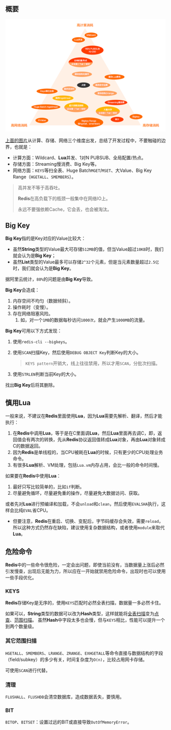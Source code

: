 ## 概要

![](../images/8/redis_boundary.png)

[上面的图片](https://developer.aliyun.com/article/783820)从计算、存储、网络三个维度出发，总结了开发过程中，不要触碰的边界，也就是：

- 计算方面：Wildcard、**Lua**并发、1对N PUBSUB、全局配置/热点。
- 存储方面：Streaming慢消费、Big Key等。
- 网络方面：`KEYS`等扫全表、Huge Batch`MGET`/`MSET`、大Value、Big Key Range（`HGETALL`、`SMEMBERS`）。

> 高并发不等于高吞吐。
>
> **Redis**在高负载下的瓶颈一般集中在网络IO上。
>
> 永远不要强依赖Cache，它会丢，也会被淘汰。



## Big Key

**Big Key**指的是Key对应的Value比较大：

- 虽然**String**类型的Value最大可存储`512MB`的值，但当Value超过`10KB`时，我们就会认为是**Big Key**；
- 虽然**List**类型的Value最多可以存储`2^32`个元素，但是当元素数量超过`2.5亿`时，我们就会认为是**Big Key**。

据阿里云统计，`80%`的问题是由**Big Key**导致。

**Big Key**会造成：

1. 内存空间不均匀（数据倾斜）。
2. 操作耗时（变慢）。
3. 存在网络阻塞风险。
    1. 如，对一个`1MB`的数据每秒访问`1000次`，就会产生`1000MB`的流量。

**Big Key**可用以下方式发现：

1. 使用`redis-cli --bigkeys`。

2. 使用`SCAN`扫描Key，然后使用`DEBUG OBJECT Key`判断Key的大小。

   > `KEYS pattern`开销大，线上往往禁用，所以才用`SCAN`，分批次扫描。

3. 使用`STRLEN`判断当前Key的大小。

找出**Big Key**后将其删除。



## 慎用Lua

一般来说，不建议在**Redis**里面使用**Lua**，因为**Lua**需要先解析、翻译，然后才能执行：

1. 在**Redis**中调用**Lua**，等于是在C里面调**Lua**，然后**Lua**里面再去调C，即，返回值会有两次的转换，先从**Redis**协议返回值转成**Lua**对象，再由**Lua**对象转成C的数据返回。
2. 因为**Redis**是单线程的，当CPU被耗在**Lua**的时候，只有更少的CPU处理业务命令。
3. 有很多**Lua**解析、VM处理，包括`Lua.vm`内存占用，会比一般的命令时间慢。

如果要在**Redis**中使用**Lua**：
1. 最好只写比较简单的，比如`if`判断。
2. 尽量避免循环，尽量避免重的操作，尽量避免大数据访问、获取。

或者先对**Lua**进行预编译和加载，不会`unload`和`clean`，然后使用`EVALSHA`执行，这样会比纯`EVAL`省CPU。
- 但要注意，**Redis**在重启、切换、变配后，字节码缓存会失效，需要`reload`，所以这种方式仍然存在缺陷，建议使用复杂数据结构，或者使用`module`来取代**Lua**。



## 危险命令

**Redis**中的一些命令很危险，一定会出问题，即使当前没有，当数据量上涨后必然引发慢查，出现后无能为力，所以应在一开始就禁用危险命令，出现时也可以使用一些手段优化。

### KEYS

**Redis**存储Key是无序的，使用`KEYS`匹配时必然全表扫描，数据量一多必然卡住。 

如果可以，**String**类型的数据可以改为**Hash**类型，这样就能将<u>全表扫描</u>变为<u>点查</u>、<u>范围扫描</u>。 虽然**Hash**中字段太多也会慢，但与`KEYS`相比，性能可以提升一个到两个数量级。

### 其它范围扫描

`HGETALL`、`SMEMBERS`、`LRANGE`、`ZRANGE`、`EXHGETALL`等命令直接与数据结构的字段（field/subkey）的多少有关，时间复杂度为`O(n)`，比较占用网卡存储。

可使用`SCAN`进行代替。

### 清理

`FLUSHALL`、`FLUSHDB`会清空数据库，造成数据丢失，要慎用。

### BIT

`BITOP`、`BITSET`：设置过远的BIT或直接导致`OutOfMemoryError`。

